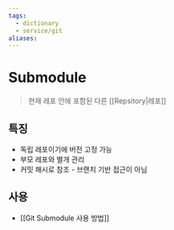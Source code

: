 ```yaml
---
tags:
  - dictionary
  - service/git
aliases:
---
```

# Submodule
> 현재 레포 안에 포함된 다른 [[Repsitory|레포]]
## 특징
- 독립 레포이기에 버전 고정 가능
- 부모 레포와 별개 관리
- 커밋 해시로 참조 - 브랜치 기반 접근이 아님
## 사용
- [[Git Submodule 사용 방법]]